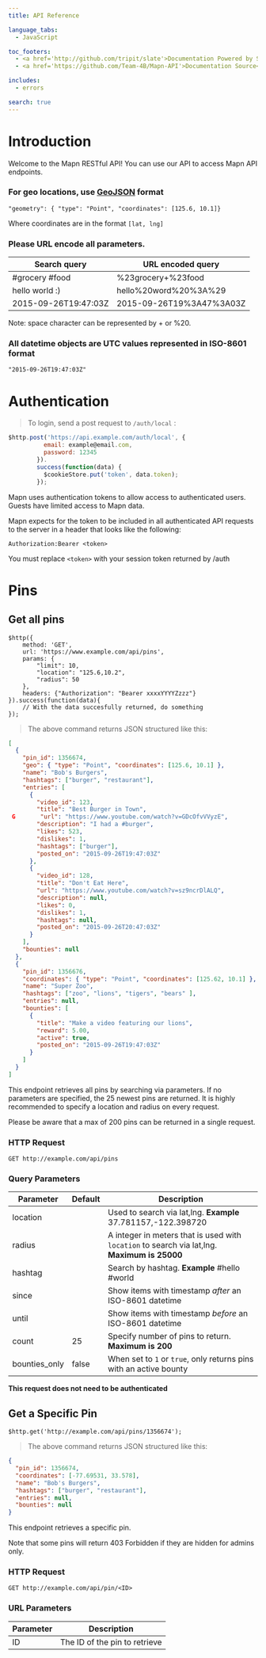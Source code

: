```yaml
---
title: API Reference

language_tabs:
  - JavaScript

toc_footers:
  - <a href='http://github.com/tripit/slate'>Documentation Powered by Slate</a>
  - <a href='https://github.com/Team-4B/Mapn-API'>Documentation Source</a>

includes:
  - errors

search: true
---
```


# Introduction

Welcome to the Mapn RESTful API! You can use our API to access Mapn API endpoints.

### For geo locations, use [GeoJSON](http://geojson.org/) format

`"geometry": { "type": "Point", "coordinates": [125.6, 10.1]}`

Where coordinates are in the format `[lat, lng]`

### Please URL encode all parameters.

| Search query | URL encoded query |
| ------------ | ----------------- |
| #grocery #food | %23grocery+%23food |
| hello world :) | hello%20word%20%3A%29 |
| 2015-09-26T19:47:03Z | 2015-09-26T19%3A47%3A03Z |

Note: space character can be represented by + or %20.

### All datetime objects are UTC values represented in ISO-8601 format

`"2015-09-26T19:47:03Z"`

# Authentication

> To login, send a post request to `/auth/local` :

```JavaScript
$http.post('https://api.example.com/auth/local', {
          email: example@email.com,
          password: 12345
        }).
        success(function(data) {
          $cookieStore.put('token', data.token);
        });

```

Mapn uses authentication tokens to allow access to authenticated users. Guests have limited access to Mapn data.

Mapn expects for the token to be included in all authenticated API requests to the server in a header that looks like the following:

`Authorization:Bearer <token>`

<aside class="notice">
You must replace <code>&lt;token&gt;</code> with your session token returned by /auth
</aside>

# Pins

## Get all pins

```Angular
$http({
    method: 'GET',
    url: 'https://www.example.com/api/pins',
    params: {
        "limit": 10,
        "location": "125.6,10.2",
        "radius": 50
    },
    headers: {"Authorization": "Bearer xxxxYYYYZzzz"}
}).success(function(data){
    // With the data succesfully returned, do something
});
```

> The above command returns JSON structured like this:

```json
[
  {
    "pin_id": 1356674,
    "geo": { "type": "Point", "coordinates": [125.6, 10.1] },
    "name": "Bob's Burgers",
    "hashtags": ["burger", "restaurant"],
    "entries": [
      {
        "video_id": 123,
        "title": "Best Burger in Town",
 G       "url": "https://www.youtube.com/watch?v=GDcOfvVVyzE",
        "description": "I had a #burger",
        "likes": 523,
        "dislikes": 1,
        "hashtags": ["burger"],
        "posted_on": "2015-09-26T19:47:03Z"
      },
      { 
        "video_id": 128,
        "title": "Don't Eat Here",
        "url": "https://www.youtube.com/watch?v=sz9ncrDlALQ",
        "description": null,
        "likes": 0,
        "dislikes": 1,
        "hashtags": null,
        "posted_on": "2015-09-26T20:47:03Z"
      }
    ],
    "bounties": null
  },
  { 
    "pin_id": 1356676,
    "coordinates": { "type": "Point", "coordinates": [125.62, 10.1] },
    "name": "Super Zoo",
    "hashtags": ["zoo", "lions", "tigers", "bears" ],
    "entries": null,
    "bounties": [
      {
        "title": "Make a video featuring our lions",
        "reward": 5.00,
        "active": true,
        "posted_on": "2015-09-26T19:47:03Z"
      }
    ]
  }
]
```

This endpoint retrieves all pins by searching via parameters. 
If no parameters are specified, the 25 newest pins are returned.
It is highly recommended to specify a location and radius on every request.

Please be aware that a max of 200 pins can be returned in a single request.

### HTTP Request

`GET http://example.com/api/pins`

### Query Parameters

Parameter | Default | Description
--------- | ------- | -----------
location  |         | Used to search via lat,lng. **Example** 37.781157,-122.398720
radius    |         | A integer in meters that is used with `location` to search via lat,lng. **Maximum is 25000**
hashtag   |         | Search by hashtag. **Example** #hello #world
since     |         | Show items with timestamp *after* an ISO-8601 datetime 
until     |         | Show items with timestamp *before* an ISO-8601 datetime
count     |   25    | Specify number of pins to return. **Maximum is 200**
bounties_only | false | When set to `1` or `true`, only returns pins with an active bounty

**This request does not need to be authenticated**

## Get a Specific Pin

```Angular
$http.get('http://example.com/api/pins/1356674');
```

> The above command returns JSON structured like this:

```json
{
  "pin_id": 1356674,
  "coordinates": [-77.69531, 33.578],
  "name": "Bob's Burgers",
  "hashtags": ["burger", "restaurant"],
  "entries": null,
  "bounties": null
}
```

This endpoint retrieves a specific pin.

<aside class="warning">Note that some pins will return 403 Forbidden if they are hidden for admins only.</aside>

### HTTP Request

`GET http://example.com/api/pin/<ID>`

### URL Parameters

Parameter | Description
--------- | -----------
ID | The ID of the pin to retrieve
